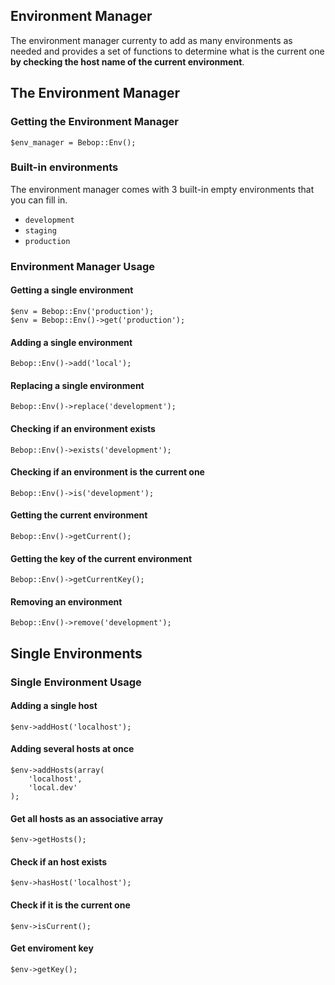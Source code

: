 Environment Manager
---

The environment manager currenty to add as many environments as needed and provides a set of functions to determine what is the current one **by checking the host name of the current environment**.


## The Environment Manager
### Getting the Environment Manager

    $env_manager = Bebop::Env();

### Built-in environments
The environment manager comes with 3 built-in empty environments that you can fill in.

- `development`
- `staging`
- `production`

### Environment Manager Usage
#### Getting a single environment

    $env = Bebop::Env('production');
    $env = Bebop::Env()->get('production');
    
#### Adding a single environment

	Bebop::Env()->add('local');
    
#### Replacing a single environment

	Bebop::Env()->replace('development');

#### Checking if an environment exists
	
	Bebop::Env()->exists('development');
	
#### Checking if an environment is the current one
	
	Bebop::Env()->is('development');

#### Getting the current environment
	
	Bebop::Env()->getCurrent();

#### Getting the key of the current environment
	
	Bebop::Env()->getCurrentKey();
	
#### Removing an environment

	Bebop::Env()->remove('development');
	
## Single Environments
### Single Environment Usage

#### Adding a single host

	$env->addHost('localhost');

#### Adding several hosts at once

	$env->addHosts(array(
		'localhost',
		'local.dev'
	);

#### Get all hosts as an associative array

	$env->getHosts();
	
#### Check if an host exists

	$env->hasHost('localhost');
	
#### Check if it is the current one

	$env->isCurrent();
	
#### Get enviroment key

	$env->getKey();
	